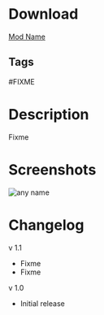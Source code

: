 # Download
[Mod Name](url)

## Tags
#FIXME

# Description
Fixme

# Screenshots
![any name](url)

# Changelog
v 1.1
* Fixme
* Fixme

v 1.0
* Initial release